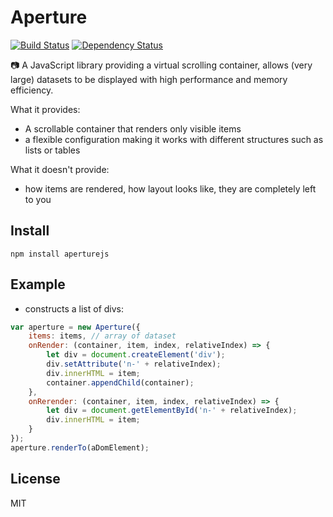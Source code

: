 # Aperture

[![Build Status](https://travis-ci.org/jedirandy/aperture.svg?branch=master)](https://travis-ci.org/jedirandy/aperture)
[![Dependency Status](https://www.versioneye.com/user/projects/57082104fcd19a00415b0fff/badge.svg?style=flat)](https://www.versioneye.com/user/projects/57082104fcd19a00415b0fff)

:camera: A JavaScript library providing a virtual scrolling container, allows (very large) datasets to be displayed with high performance and memory efficiency.

What it provides:
* A scrollable container that renders only visible items
* a flexible configuration making it works with different structures such as lists or tables

What it doesn't provide:
* how items are rendered, how layout looks like, they are completely left to you

## Install
```
npm install aperturejs
```

## Example

* constructs a list of divs:

```js
var aperture = new Aperture({
    items: items, // array of dataset
    onRender: (container, item, index, relativeIndex) => {
        let div = document.createElement('div');
        div.setAttribute('n-' + relativeIndex);
        div.innerHTML = item;
        container.appendChild(container);
    },
    onRerender: (container, item, index, relativeIndex) => {
        let div = document.getElementById('n-' + relativeIndex);
        div.innerHTML = item;
    }
});
aperture.renderTo(aDomElement);
```

## License
MIT